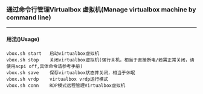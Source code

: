 ### 通过命令行管理Virtualbox 虚拟机(Manage virtualbox machine by command line)
---
####    用法()Usage)
    vbox.sh start   启动virtualbox虚拟机
    vbox.sh stop    关闭virtualbox虚拟机(强行关机，相当于直接断电/若需正常关闭，请使用acpi off,具体命令请参考手册)
    vbox.sh save    保存virtualbox状态并关闭，相当于休眠
    vbox.sh vrdp    virtualbox vrdp运行模式
    vbox.sh conn    RDP模式远程管理Virtualbox虚拟机

